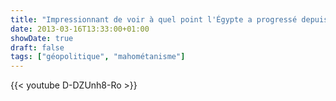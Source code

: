 ```yaml
---
title: "Impressionnant de voir à quel point l'Égypte a progressé depuis cinquante ans"
date: 2013-03-16T13:33:00+01:00
showDate: true
draft: false
tags: ["géopolitique", "mahométanisme"]
---
```


{{< youtube D-DZUnh8-Ro >}}